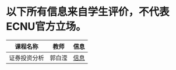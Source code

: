 # 以下所有信息来自学生评价，不代表ECNU官方立场。


| 课程名称| 教师 | 信息 |
|--------|-----|------|
| 证券投资分析 | 郭白滢 | [信息](/ECNU-Course-Info/Course/zqtzfx.html) |
